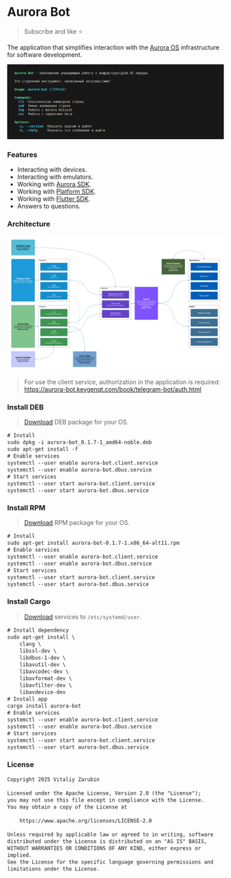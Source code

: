 # Aurora Bot

> Subscribe and like ⭐

The application that simplifies interaction with the [Aurora OS](https://auroraos.ru/) infrastructure for software development.

![preview](data/preview.png)

### Features

- Interacting with devices.
- Interacting with emulators.
- Working with [Aurora SDK](https://developer.auroraos.ru/doc/sdk).
- Working with [Platform SDK](https://developer.auroraos.ru/doc/sdk/psdk).
- Working with [Flutter SDK](https://developer.auroraos.ru/doc/extended/flutter).
- Answers to questions.

### Architecture

![preview](data/architecture.png)

> For use the client service, authorization in the application is required:
> https://aurora-bot.keygenqt.com/book/telegram-bot/auth.html

### Install DEB

> [Download](https://github.com/keygenqt/aurora-bot/releases) DEB package for your OS.

```shell
# Install
sudo dpkg -i aurora-bot_0.1.7-1_amd64-noble.deb
sudo apt-get install -f
# Enable services
systemctl --user enable aurora-bot.client.service
systemctl --user enable aurora-bot.dbus.service
# Start services
systemctl --user start aurora-bot.client.service
systemctl --user start aurora-bot.dbus.service
```

### Install RPM

> [Download](https://github.com/keygenqt/aurora-bot/releases) RPM package for your OS.

```shell
# Install
sudo apt-get install aurora-bot-0.1.7-1.x86_64-alt11.rpm
# Enable services
systemctl --user enable aurora-bot.client.service
systemctl --user enable aurora-bot.dbus.service
# Start services
systemctl --user start aurora-bot.client.service
systemctl --user start aurora-bot.dbus.service
```

### Install Cargo

> [Download](https://github.com/keygenqt/aurora-bot/tree/main/build/systemd) services to `/etc/systemd/user`.

```shell
# Install dependency
sudo apt-get install \
    clang \
    libssl-dev \
    libdbus-1-dev \
    libavutil-dev \
    libavcodec-dev \
    libavformat-dev \
    libavfilter-dev \
    libavdevice-dev
# Install app
cargo install aurora-bot
# Enable services
systemctl --user enable aurora-bot.client.service
systemctl --user enable aurora-bot.dbus.service
# Start services
systemctl --user start aurora-bot.client.service
systemctl --user start aurora-bot.dbus.service
```

### License

```
Copyright 2025 Vitaliy Zarubin

Licensed under the Apache License, Version 2.0 (the "License");
you may not use this file except in compliance with the License.
You may obtain a copy of the License at

    https://www.apache.org/licenses/LICENSE-2.0

Unless required by applicable law or agreed to in writing, software
distributed under the License is distributed on an "AS IS" BASIS,
WITHOUT WARRANTIES OR CONDITIONS OF ANY KIND, either express or implied.
See the License for the specific language governing permissions and
limitations under the License.
```
